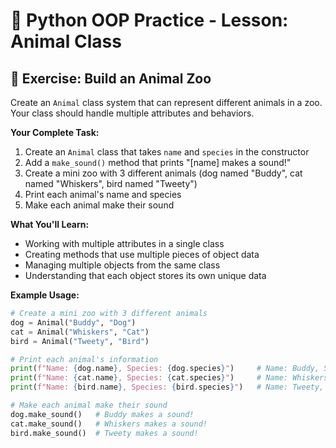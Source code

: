 # 🐾 Python OOP Practice - Lesson: Animal Class

## 📝 Exercise: Build an Animal Zoo

Create an `Animal` class system that can represent different animals in a zoo. Your class should handle multiple attributes and behaviors.

**Your Complete Task:**
1. Create an `Animal` class that takes `name` and `species` in the constructor
2. Add a `make_sound()` method that prints "[name] makes a sound!"
3. Create a mini zoo with 3 different animals (dog named "Buddy", cat named "Whiskers", bird named "Tweety")
4. Print each animal's name and species
5. Make each animal make their sound

**What You'll Learn:**
- Working with multiple attributes in a single class
- Creating methods that use multiple pieces of object data
- Managing multiple objects from the same class
- Understanding that each object stores its own unique data

**Example Usage:**
```python
# Create a mini zoo with 3 different animals
dog = Animal("Buddy", "Dog")
cat = Animal("Whiskers", "Cat")
bird = Animal("Tweety", "Bird")

# Print each animal's information
print(f"Name: {dog.name}, Species: {dog.species}")     # Name: Buddy, Species: Dog
print(f"Name: {cat.name}, Species: {cat.species}")     # Name: Whiskers, Species: Cat
print(f"Name: {bird.name}, Species: {bird.species}")   # Name: Tweety, Species: Bird

# Make each animal make their sound
dog.make_sound()   # Buddy makes a sound!
cat.make_sound()   # Whiskers makes a sound!
bird.make_sound()  # Tweety makes a sound!
```

